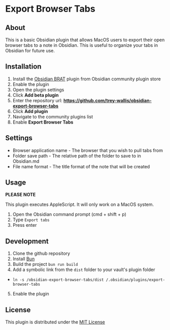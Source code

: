 # Export Browser Tabs

## About

This is a basic Obsidian plugin that allows MacOS users to export their open browser tabs to a note in Obsidian. This is useful to organize your tabs in Obsidian for future use.

## Installation

1. Install the [Obsidian BRAT](https://github.com/TfTHacker/obsidian42-brat) plugin from Obsidian community plugin store
2. Enable the plugin
3. Open the plugin settings
4. Click **Add beta plugin**
5. Enter the repository url: **https://github.com/trey-wallis/obsidian-export-browser-tabs**
6. Click **Add plugin**
7. Navigate to the community plugins list
8. Enable **Export Browser Tabs**

## Settings

-   Browser application name - The browser that you wish to pull tabs from
-   Folder save path - The relative path of the folder to save to in Obsidian.md
-   File name format - The title format of the note that will be created

## Usage

**PLEASE NOTE**

This plugin executes AppleScript. It will only work on a MacOS system.

1. Open the Obsidian command prompt (cmd + shift + p)
2. Type `Export tabs`
3. Press enter

## Development

1. Clone the github repository
2. Install [Bun](https://bun.sh)
3. Build the project `bun run build`
4. Add a symbolic link from the `dist` folder to your vault's plugin folder

-   `ln -s /obsidian-export-browser-tabs/dist /.obsidian/plugins/export-browser-tabs`

5. Enable the plugin

## License

This plugin is distributed under the [MIT License](https://github.com/trey-wallis/obsidian-export-browser-tabs/blob/master/LICENSE)
